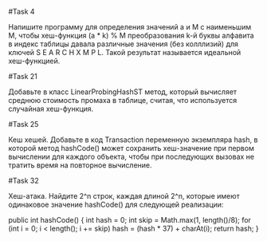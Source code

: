 #Task 4

Напишите программу для определения значений a и M с наименьшим M, чтобы хеш-функция (a * k) % M преобразования k-й буквы алфавита в индекс таблицы давала различные значения (без колллизий) для ключей S E A R C H X M P L. Такой результат называется идеальной хеш-функцией.

#Task 21

Добавьте в класс LinearProbingHashST метод, который вычисляет среднюю стоимость промаха в таблице, считая, что используется случайная хеш-функция.

#Task 25

Кеш хешей. Добавьте в код Transaction переменную экземпляра hash, в которой метод hashCode() может сохранить хеш-значение при первом вычислении для каждого объекта, чтобы при последующих вызовах не тратить время на повторное вычисление.

#Task 32

Хеш-атака. Найдите 2^n строк, каждая длиной 2^n, которые имеют одинаковое значение hashCode() для следующей реализации:

public int hashCode()
{
	int hash = 0;
	int skip = Math.max(1, length()/8);
	for (int i = 0; i < length(); i += skip)
		hash = (hash * 37) + charAt(i);
	return hash;
}